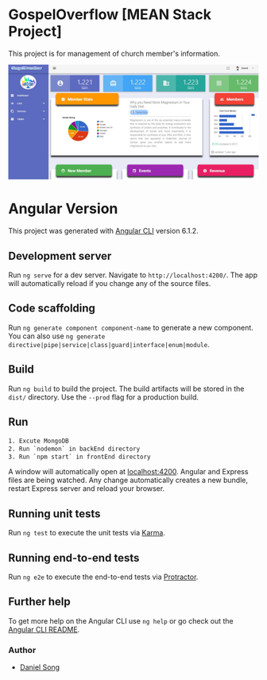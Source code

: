 # GospelOverflow [MEAN Stack Project]
This project is for management of church member's information.

![Dashboard](/frontEnd/src/assets/img/dashboard.JPG)

# Angular Version
This project was generated with [Angular CLI](https://github.com/angular/angular-cli) version 6.1.2.

## Development server

Run `ng serve` for a dev server. Navigate to `http://localhost:4200/`. The app will automatically reload if you change any of the source files.

## Code scaffolding

Run `ng generate component component-name` to generate a new component. You can also use `ng generate directive|pipe|service|class|guard|interface|enum|module`.

## Build

Run `ng build` to build the project. The build artifacts will be stored in the `dist/` directory. Use the `--prod` flag for a production build.

## Run
	1. Excute MongoDB
	2. Run `nodemon` in backEnd directory
	3. Run `npm start` in frontEnd directory

A window will automatically open at [localhost:4200](http://localhost:4200). Angular and Express files are being watched. Any change automatically creates a new bundle, restart Express server and reload your browser.

## Running unit tests

Run `ng test` to execute the unit tests via [Karma](https://karma-runner.github.io).

## Running end-to-end tests

Run `ng e2e` to execute the end-to-end tests via [Protractor](http://www.protractortest.org/).

## Further help

To get more help on the Angular CLI use `ng help` or go check out the [Angular CLI README](https://github.com/angular/angular-cli/blob/master/README.md).

### Author
* [Daniel Song](https://github.com/ksong7060/GospelOverflow)
